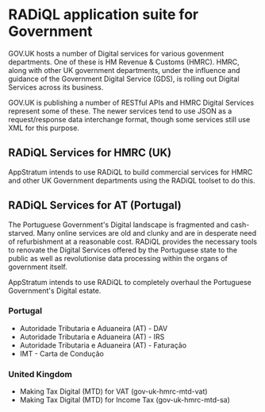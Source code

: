 # RADiQL application suite for Government

GOV.UK hosts a number of Digital services for various govenment
departments. One of these is HM Revenue & Customs (HMRC). HMRC,
along with other UK government departments, under the influence
and guidance of the Government Digital Service (GDS), is rolling
out Digital Services across its business.

GOV.UK is publishing a number of RESTful APIs and HMRC Digital
Services represent some of these. The newer services tend to 
use JSON as a request/response data interchange format, though
some services still use XML for this purpose.

## RADiQL Services for HMRC (UK)

AppStratum intends to use RADiQL to build commercial services
for HMRC and other UK Government departments using the RADiQL
toolset to do this.

## RADiQL Services for AT (Portugal)

The Portuguese Government's Digital landscape is fragmented and
cash-starved. Many online services are old and clunky and are in
desperate need of refurbishment at a reasonable cost. RADiQL 
provides the necessary tools to renovate the Digital Services
offered by the Portuguese state to the public as well as 
revolutionise data processing within the organs of government
itself.

AppStratum intends to use RADiQL to completely overhaul the 
Portuguese Government's Digital estate.

### Portugal

- Autoridade Tributaria e Aduaneira (AT) - DAV
- Autoridade Tributaria e Aduaneira (AT) - IRS
- Autoridade Tributaria e Aduaneira (AT) - Faturação
- IMT - Carta de Condução

### United Kingdom

- Making Tax Digital (MTD) for VAT (gov-uk-hmrc-mtd-vat)
- Making Tax Digital (MTD) for Income Tax (gov-uk-hmrc-mtd-sa)




